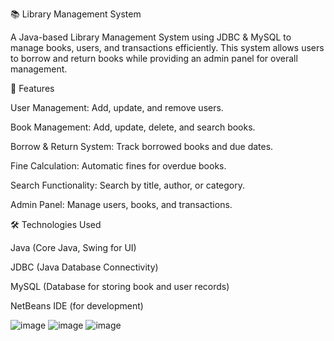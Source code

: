 📚 Library Management System

A Java-based Library Management System using JDBC & MySQL to manage books, users, and transactions efficiently. This system allows users to borrow and return books while providing an admin panel for overall management.

🚀 Features

User Management: Add, update, and remove users.

Book Management: Add, update, delete, and search books.

Borrow & Return System: Track borrowed books and due dates.

Fine Calculation: Automatic fines for overdue books.

Search Functionality: Search by title, author, or category.

Admin Panel: Manage users, books, and transactions.

🛠️ Technologies Used

Java (Core Java, Swing for UI)

JDBC (Java Database Connectivity)

MySQL (Database for storing book and user records)

NetBeans IDE (for development)

![image](https://github.com/user-attachments/assets/b3e97ecb-5986-48cc-99e9-45788185eb65)
![image](https://github.com/user-attachments/assets/28da9061-1cb0-4b7a-8aa3-4ce1ed6c001e)
![image](https://github.com/user-attachments/assets/bf54db2d-eadf-4c0e-b1bd-22d0d8d99714)


